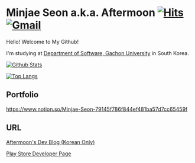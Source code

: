 # Minjae Seon a.k.a. Aftermoon  [![Hits](https://hits.seeyoufarm.com/api/count/incr/badge.svg?url=https%3A%2F%2Fgithub.com%2FAftermoon-dev&count_bg=%2379C83D&title_bg=%23555555&icon=&icon_color=%23E7E7E7&title=hits&edge_flat=false)](https://hits.seeyoufarm.com) [![Gmail](https://img.shields.io/badge/Gmail-d14836?style=flat-square&logo=Gmail&logoColor=white&link=mailto:ddol0225@gmail.com)](mailto:ddol0225@gmail.com)

Hello! Welcome to My Github!

I'm studying at [Department of Software, Gachon University](https://sw.gachon.ac.kr/) in South Korea.

[![Github Stats](https://github-readme-stats.vercel.app/api?username=Aftermoon-dev&count_private=true)](https://github.com/anuraghazra/github-readme-stats)

[![Top Langs](https://github-readme-stats.vercel.app/api/top-langs/?username=Aftermoon-dev&layout=compact&hide=HTML)](https://github.com/anuraghazra/github-readme-stats)

## Portfolio
https://www.notion.so/Minjae-Seon-79145f786f844ef481ba57d7cc65459f

## URL
[Aftermoon's Dev Blog (Korean Only)](https://blog.aftermoon.dev/)

[Play Store Developer Page](https://play.google.com/store/apps/developer?id=Aftermoon)

